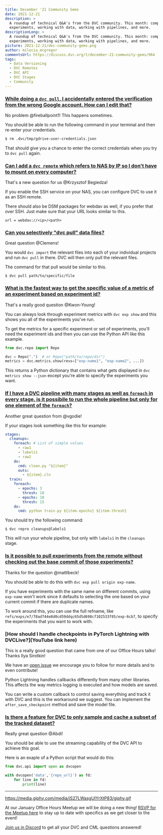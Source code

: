 ```yaml
---
title: December '21 Community Gems
date: 2021-12-21
description: >
  A roundup of technical Q&A's from the DVC community. This month: comparing
  experiments, working with data, working with pipelines, and more.
descriptionLong: >
  A roundup of technical Q&A's from the DVC community. This month: comparing
  experiments, working with data, working with pipelines, and more.
picture: 2021-12-21/dec-community-gems.png
author: milecia_mcgregor
commentsUrl: https://discuss.dvc.org/t/december-21-community-gems/964
tags:
  - Data Versioning
  - DVC Remotes
  - DVC API
  - DVC Stages
  - Community
---
```


### [While doing a `dvc pull`, I accidentally entered the verification from the wrong Google account. How can I edit that?](https://discord.com/channels/485586884165107732/563406153334128681/908437162150739978)

No problem @fireballpoint1! This happens sometimes.

You should be able to run the following command in your terminal and then
re-enter your credentials.

```bash
$ rm .dvc/tmp/gdrive-user-credentials.json
```

That should give you a chance to enter the correct credentials when you try to
`dvc pull` again.

### [Can I add a `dvc remote` which refers to NAS by IP so I don't have to mount on every computer?](https://discord.com/channels/485586884165107732/563406153334128681/912667503283564544)

That's a new question for us @Krzysztof Begiedza!

If you enable the SSH service on your NAS, you can configure DVC to use it as an
SSH remote.

There should also be DSM packages for webdav as well, if you prefer that over
SSH. Just make sure that your URL looks similar to this.

```dvc
url = webdav://<ip>/<path>
```

### [Can you selectively "dvc pull" data files?](https://discord.com/channels/485586884165107732/563406153334128681/913713923667148850)

Great question @Clemens!

You would `dvc import` the relevant files into each of your individual projects
and run `dvc pull` in there. DVC will then only pull the relevant files.

The command for that pull would be similar to this.

```dvc
$ dvc pull path/to/specific/file
```

### [What is the fastest way to get the specific value of a metric of an experiment based on experiment id?](https://discord.com/channels/485586884165107732/563406153334128681/916328260856590346)

That's a really good question @Kwon-Young!

You can always look through experiment metrics with `dvc exp show` and this
shows you all of the experiments you've run.

To get the metrics for a specific experiment or set of experiments, you'll need
the experiment ids and then you can use the Python API like this example.

```python
from dvc.repo import Repo

dvc = Repo(".")  # or Repo("path/to/repo/dir")
metrics = dvc.metrics.show(revs=["exp-name1", "exp-name2", ...])
```

This returns a Python dictionary that contains what gets displayed in
`dvc metrics show --json` except you're able to specify the experiments you
want.

### [If I have a DVC pipeline with many stages as well as `foreach` in every stage, is it possibile to run the whole pipeline but only for one element of the `foreach`?](https://discord.com/channels/485586884165107732/563406153334128681/915986804577026088)

Another great question from @vgodie!

If your stages look something like this for example:

```yaml
stages:
  cleanups:
    foreach: # List of simple values
      - raw1
      - labels1
      - raw2
    do:
      cmd: clean.py "${item}"
      outs:
        - ${item}.cln
  train:
    foreach:
      - epochs: 3
        thresh: 10
      - epochs: 10
        thresh: 15
    do:
      cmd: python train.py ${item.epochs} ${item.thresh}
```

You should try the following command:

```dvc
$ dvc repro cleanups@labels1
```

This will run your whole pipeline, but only with `labels1` in the `cleanups`
stage.

### [Is it possible to pull experiments from the remote without checking out the base commit of those experiments?](https://discord.com/channels/485586884165107732/485596304961962003/910481311905505290)

Thanks for the question @mattlbeck!

You should be able to do this with `dvc exp pull origin exp-name`.

If you have experiments with the same name on different commits, using
`exp-name` won't work since it defaults to selecting the one based on your
current commit if there are duplicate names.

To work around this, you can use the full refname, like
`refs/exps/e7/78ad744e8d0cd59ddqc65d5d698cf102533f85/exp-6cb7`, to specify the
experiments that you want to work with.

### [How should I handle checkpoints in PyTorch Lightning with DVCLive?](YouTube link here)

This is a really good question that came from one of our Office Hours talks!
Thanks Ilya Sirotkin!

We have an [open issue](https://github.com/iterative/dvclive/issues/170) we
encourage you to follow for more details and to even contribute!

Python Lightning handles callbacks differently from many other libraries. This
affects the way metrics logging is executed and how models are saved.

You can write a custom callback to control saving everything and track it with
DVC and this is the workaround we suggest. You can implement the
`after_save_checkpoint` method and save the model file.

### [Is there a feature for DVC to only sample and cache a subset of the tracked dataset?](https://discord.com/channels/485586884165107732/485596304961962003/917778575845900340)

Really great question @Abdi!

You should be able to use the streaming capability of the DVC API to achieve
this goal.

Here is an exaple of a Python script that would do this:

```python
from dvc.api import open as dvcopen

with dvcopen('data','{repo_url}') as fd:
    for line in fd:
        print(line)
```

---

https://media.giphy.com/media/jS27LWasgUIYrXtP83/giphy.gif

At our January Office Hours Meetup we will be doing a new thing!
[RSVP for the Meetup here]() to stay up to date with specifics as we get closer
to the event!

[Join us in Discord](https://discord.com/invite/dvwXA2N) to get all your DVC and
CML questions answered!
